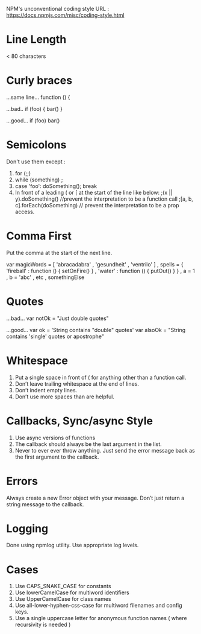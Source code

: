 NPM's unconventional coding style
URL : https://docs.npmjs.com/misc/coding-style.html


# Line Length
< 80 characters

# Curly braces

...same line...
function () {

...bad..
if (foo) { bar() }

...good...
if (foo) bar()

# Semicolons
Don't use them except :
1. for (;;)
2. while (something) ;
3. case 'foo': doSomething(); break
4. In front of a leading ( or [ at the start of the line like below:
  ;(x || y).doSomething() //prevent the interpretation to be a function call
  ;[a, b, c].forEach(doSomething) // prevent the interpretation to be a prop access.

# Comma First
Put the comma at the start of the next line.

var magicWords = [ 'abracadabra'
                 , 'gesundheit'
                 , 'ventrilo'
                 ]
  , spells = { 'fireball' : function () { setOnFire() }
             , 'water' : function () { putOut() }
             }
  , a = 1
  , b = 'abc'
  , etc
  , somethingElse

# Quotes
...bad...
var notOk = "Just double quotes"

...good...
var ok = 'String contains "double" quotes'
var alsoOk = "String contains 'single' quotes or apostrophe"

# Whitespace
1. Put a single space in front of ( for anything other than a function call.
2. Don’t leave trailing whitespace at the end of lines.
3. Don’t indent empty lines.
4. Don’t use more spaces than are helpful.

# Callbacks, Sync/async Style
1. Use async versions of functions
2. The callback should always be the last argument in the list.
3. Never to ever ever throw anything. Just send the error message back as the first argument to the callback.

# Errors
Always create a new Error object with your message. Don’t just return a string message to the callback.

# Logging
Done using npmlog utility.
Use appropriate log levels.

# Cases
1. Use CAPS_SNAKE_CASE for constants
2. Use lowerCamelCase for multiword identifiers
3. Use UpperCamelCase for class names
4. Use all-lower-hyphen-css-case for multiword filenames and config keys.
5. Use a single uppercase letter for anonymous function names ( where recursivity is needed )



